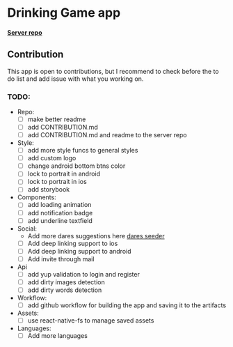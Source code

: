 # Drinking Game app

#### [Server repo](https://github.com/ShaharEli/drinkingGameServer)

## Contribution

This app is open to contributions, but I recommend to check before the to do list and add issue with what you working on.

### TODO:

- Repo:
  - [ ] make better readme
  - [ ] add CONTRIBUTION.md
  - [ ] add CONTRIBUTION.md and readme to the server repo
- Style:
  - [ ] add more style funcs to general styles
  - [ ] add custom logo
  - [ ] change android bottom btns color
  - [ ] lock to portrait in android
  - [ ] lock to portrait in ios
  - [ ] add storybook
- Components:
  - [ ] add loading animation
  - [ ] add notification badge
  - [ ] add underline textfield
- Social:
  - Add more dares suggestions here [dares seeder](https://drinkinggameseeder.herokuapp.com/)
  - [ ] Add deep linking support to ios
  - [ ] Add deep linking support to android
  - [ ] Add invite through mail
- Api
  - [ ] add yup validation to login and register
  - [ ] add dirty images detection
  - [ ] add dirty words detection
- Workflow:
  - [ ] add github workflow for building the app and saving it to the artifacts
- Assets:
  - [ ] use react-native-fs to manage saved assets
- Languages:
  - [ ] Add more languages
